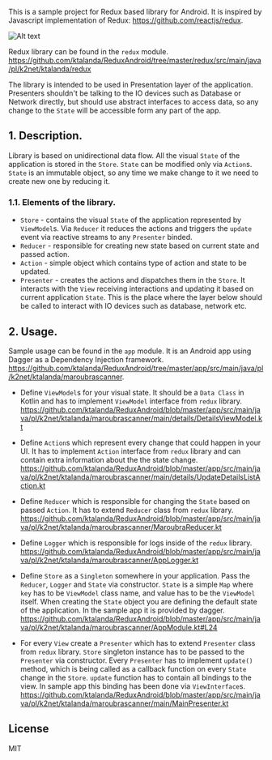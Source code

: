 This is a sample project for Redux based library for Android. It is inspired by Javascript implementation of Redux: https://github.com/reactjs/redux.

![Alt text](https://user-images.githubusercontent.com/5991481/28999668-2e161f5a-7a93-11e7-999d-373db2e93eb5.png "Redux Schema.")

Redux library can be found in the `redux` module. https://github.com/ktalanda/ReduxAndroid/tree/master/redux/src/main/java/pl/k2net/ktalanda/redux

The library is intended to be used in Presentation layer of the application. Presenters shouldn't be talking to the IO devices such as Database or Network directly, but should use abstract interfaces to access data, so any change to the `State` will be accessible form any part of the app.

## 1. Description.
Library is based on unidirectional data flow. All the visual `State` of the application is stored in the `Store`. `State` can be modified only via `Action`s. `State` is an immutable object, so any time we make change to it we need to create new one by reducing it.

### 1.1. Elements of the library.

* `Store` - contains the visual `State` of the application represented by `ViewModel`s. Via `Reducer` it reduces the actions and triggers the `update` event via reactive streams to any `Presenter` binded. 
* `Reducer` - responsible for creating new state based on current state and passed action.
* `Action` - simple object which contains type of action and state to be updated.
* `Presenter` - creates the actions and dispatches them in the `Store`. It interacts with the `View` receiving interactions and updating it based on current application `State`. This is the place where the layer below should be called to interact with IO devices such as database, network etc.

## 2. Usage.
Sample usage can be found in the `app` module. It is an Android app using Dagger as a Dependency Injection framework. https://github.com/ktalanda/ReduxAndroid/tree/master/app/src/main/java/pl/k2net/ktalanda/maroubrascanner. 

* Define `ViewModel`s for your visual state. It should be a `Data Class` in Kotlin and has to implement `ViewModel` interface from `redux` library. https://github.com/ktalanda/ReduxAndroid/blob/master/app/src/main/java/pl/k2net/ktalanda/maroubrascanner/main/details/DetailsViewModel.kt

* Define `Action`s which represent every change that could happen in your UI. It has to implement `Action` interface from `redux` library and can contain extra information about the the state change. https://github.com/ktalanda/ReduxAndroid/blob/master/app/src/main/java/pl/k2net/ktalanda/maroubrascanner/main/details/UpdateDetailsListAction.kt

* Define `Reducer` which is responsible for changing the `State` based on passed `Action`. It has to extend `Reducer` class from `redux` library. 
https://github.com/ktalanda/ReduxAndroid/blob/master/app/src/main/java/pl/k2net/ktalanda/maroubrascanner/MaroubraReducer.kt

* Define `Logger` which is responsible for logs inside of the `redux` library.
https://github.com/ktalanda/ReduxAndroid/blob/master/app/src/main/java/pl/k2net/ktalanda/maroubrascanner/AppLogger.kt

* Define `Store` as a `Singleton` somewhere in your application. Pass the `Reducer`, `Logger` and `State` via constructor. `State` is a simple `Map` where `key` has to be `ViewModel` class name, and value has to be the `ViewModel` itself. When creating the `State` object you are defining the default state of the application. In the sample app it is provided by dagger. https://github.com/ktalanda/ReduxAndroid/blob/master/app/src/main/java/pl/k2net/ktalanda/maroubrascanner/AppModule.kt#L24

* For every `View` create a `Presenter` which has to extend `Presenter` class from `redux` library. `Store` singleton instance has to be passed to the `Presenter` via constructor. Every `Presenter` has to implement `update()` method, which is being called as a callback function on every `State` change in the `Store`. `update` function has to contain all bindings to the view. In sample app this binding has been done via `ViewInterface`s.
https://github.com/ktalanda/ReduxAndroid/blob/master/app/src/main/java/pl/k2net/ktalanda/maroubrascanner/main/MainPresenter.kt

## License
MIT
